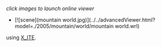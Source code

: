 *click images to launch online viewer*

* [![scene](mountain world.jpg)](../../advancedViewer.html?model=./2005/mountain/world/mountain world.wrl)

using [X_ITE](http://create3000.de/x_ite).

